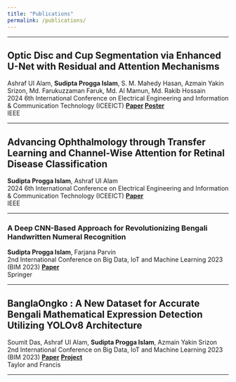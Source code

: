 ```yaml
---
title: "Publications"
permalink: /publications/
---
```

<!-- You can also find my articles on my [Google Scholar](https://scholar.google.com/citations?user=-TO5ICoAAAAJ&hl=en) profile -->
---
## Optic Disc and Cup Segmentation via Enhanced U-Net with Residual and Attention Mechanisms
Ashraf UI Alam, **Sudipta Progga Islam**, S. M. Mahedy Hasan, Azmain Yakin Srizon, Md. Farukuzzaman Faruk, Md. Al Mamun, Md. Rakib Hossain  
2024 6th International Conference on Electrical Engineering and Information & Communication Technology (ICEEICT) **[Paper](https://doi.org/10.1109/ICEEICT62016.2024.10534436) [Poster](https://ashraf-ul-alam-amit.github.io/pdf/170_Poster.pdf)**  
IEEE  

---

## Advancing Ophthalmology through Transfer Learning and Channel-Wise Attention for Retinal Disease Classification
**Sudipta Progga Islam**, Ashraf UI Alam  
2024 6th International Conference on Electrical Engineering and Information & Communication Technology (ICEEICT) **[Paper](https://doi.org/10.1109/ICEEICT62016.2024.10534342)**  
IEEE  

---

### A Deep CNN-Based Approach for Revolutionizing Bengali Handwritten Numeral Recognition
**Sudipta Progga Islam**, Farjana Parvin  
2nd International Conference on Big Data, IoT and Machine Learning 2023 (BIM 2023) **[Paper](https://www.springerprofessional.de/en/a-deep-cnn-based-approach-for-revolutionizing-bengali-handwritte/26924490)**   
Springer  


---

## BanglaOngko : A New Dataset for Accurate Bengali Mathematical Expression Detection Utilizing YOLOv8 Architecture
Soumit Das, Ashraf UI Alam, **Sudipta Progga Islam**, Azmain Yakin Srizon  
2nd International Conference on Big Data, IoT and Machine Learning 2023 (BIM 2023) **[Paper](#)**  **[Project](https://github.com/ashraf-ul-alam-amit/BanglaOngko)**  
Taylor and Francis  


---
